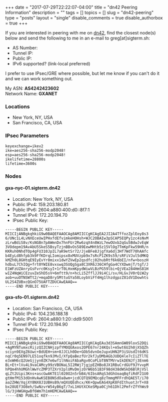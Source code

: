 +++
date        = "2017-07-29T22:22:07-04:00"
title       = "dn42 Peering Information"
description = ""
tags        = []
topics      = []
slug        = "dn42-peering"
type        = "posts"
layout      = "single"
disable_comments = true
disable_authorbox = true
+++

If you are interested in peering with me on [dn42](https://dn42.net/Home), find the closest node(s) below and send the following to me in an e-mail to greg[at]sigterm.sh:

* AS Number:
* Tunnel IP:
* Public IP:
* IPv6 supported? (link-local preferred)

I prefer to use IPsec/GRE where possible, but let me know if you can't do it and we can work something out.

My ASN: **AS4242423602**<br/>
Network Name: **GXANET**

### Locations

- New York, NY, USA
- San Francisco, CA, USA

### IPsec Parameters

```console
keyexchange=ikev2
ike=aes256-sha256-modp2048!
esp=aes256-sha256-modp2048!
ikelifetime=28800s
lifetime=3600s
```

### Nodes

#### gxa-nyc-01.sigterm.dn42

* Location: New York, NY, USA
* Public IPv4: 159.203.180.81
* Public IPv6: 2604:a880:400:d0::8f7:1
* Tunnel IPv4: 172.20.194.70
* IPsec Public Key:

```console
-----BEGIN PUBLIC KEY-----
MIICIjANBgkqhkiG9w0BAQEFAAOCAg8AMIICCgKCAgEA2JI2A4TffozZplEoy8s3
6/UNc1L4LvNXEceUwIPHxfdEfvimkeHOHsh+WJC2OBAIw3pSCAP5EQPy1zc4sNvM
zLrwBdiS8v/KsNGBn7pAWmnDx7hnFUr2Rw6zqX4n8WzL7ewOUxb2qGu5BdwJvEqW
3VOdepm19AvAbU5SkeS5BsyTzjnBBvOs589EewMHtb5z15VlOg7TmKpFkw59HR/n
KKRuh0NhdTOp4gFU310JpIL7aK9etSr72/JjeBFe8JjgfXa6dj3Hf7WdT70hAAfc
b4EyLd8hfpb3k9FfKDrqLIomipsx8xMUVzpb9x7sRcP1ZK9s59/sRFiVJul5dMKQ
kMZh0L8GHtqE9IyEvYr8mixx1dwYZVwEp2qsdfcj02hubRtf6k6bEI/nfw+boszH
hdbuL7ChIQg+frt0YWIE8vxswq3SUQgSga8C3XR6J36CHfgGa4CYXDwmjT/tgT/J
E1WFzUZAnryGsFvrc0KsyI+1rT0LHxmKpydWiwVLBzPG59lbi+QjVEa284HmS81H
wIZ4NqWiCEzuvZeShD5sV+6mftt9/n+hcLi5ZfflJJ9i4Ci/sv/HLGvJV0rQiW2y
aob+uuOTNSWTt2/+mqaD8rySMttuGYa58LoybViFf4Hg1lhzdgpzZ81dV1Dowhts
UL2S4ZUBxcQGnO75UAFTZDUCAwEAAQ==
-----END PUBLIC KEY-----
```

#### gxa-sfo-01.sigterm.dn42

* Location: San Francisco, CA, USA
* Public IPv4: 104.236.188.18
* Public IPv6: 2604:a880:1:20::dd9:5001
* Tunnel IPv4: 172.20.194.90
* IPsec Public Key:

```console
-----BEGIN PUBLIC KEY-----
MIICIjANBgkqhkiG9w0BAQEFAAOCAg8AMIICCgKCAgEAu3d3SAmnGW89loxS2DQi
+AgMYNTumxcRijzQIZCNHjzpfYMOQUAxos2OPE67nr24KQsl+m5wt6U2h0jXSQZh
sciyn9EXgZ6Uwc+BdUEH+sm+8JJCLh0De+GOb5dvnOeJupxUHN2P3iSUsdIt6dKS
nqCr0q5EN97LE51oqfkn9JMvI/XfpQaBezfUr2kfJyDMbAGbJUDQ4le7cIiZTlTE
e3xWH6cQ2UeGjjyn0ZK7e6wf1lhNoiFAbaRgv0CoPLbT8NTMVrw1kDENJfj3Enm6
BL+Et+lVu4L9vaCAMcy99zVBONaL5I2RWj7jgjpEZHBo8JX1RBuCrdGUf9JYvvpM
hPQm4hhUMGhlWwYcZMP3TZXrV2plUMvDmjzOrW6b51B3F98d438dWSkD6BlRjVSl
qLZt2Uipi3Kns+ascGwAKTE1l020O2n5rbB4/6IbsARqS3dGhUoaqBqfiRdF21U0
gtHmfM153dOnHvAwKSEB8NSdOa8wm+jcdCQTQ9EMQcq8zTmmgMFFrdhQAE5T/i70
aa2ZHW/XqjXY8NX8J1UBHsB9/mQXUQEdhcx/KK+QpwEAG4XpK8FdIthuotJrT+X8
bx28UEf3O8eh/SwNzvrW54yB6gT/7xL1HUtXCKeSMpa0Cjh61Dhl2PmfrZfYhWs9
lG/3jHWGHgwBf6Wm7h1mHEMCAwEAAQ==
-----END PUBLIC KEY-----
```
